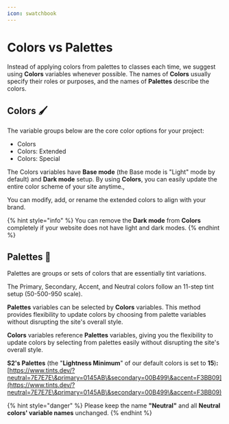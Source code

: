 ```yaml
---
icon: swatchbook
---
```


# Colors vs Palettes

Instead of applying colors from palettes to classes each time, we suggest using **Colors** variables whenever possible. The names of **Colors** usually specify their roles or purposes, and the names of **Palettes** describe the colors.



## Colors 🖌

The variable groups below are the core color options for your project:

* Colors
* Colors: Extended
* Colors: Special

The Colors variables have **Base mode** (the Base mode is "Light" mode by default) and **Dark mode** setup. By using **Colors**, you can easily update the entire color scheme of your site anytime.,&#x20;

You can modify, add, or rename the extended colors to align with your brand.

{% hint style="info" %}
You can remove the **Dark mode** from **Colors** completely if your website does not have light and dark modes.
{% endhint %}



## Palettes :art:

Palettes are groups or sets of colors that are essentially tint variations.

The Primary, Secondary, Accent, and Neutral colors follow an 11-step tint setup (50-500-950 scale).

**Palettes** variables can be selected by **Colors** variables. This method provides flexibility to update colors by choosing from palette variables without disrupting the site's overall style.

**Colors** variables reference **Palettes** variables, giving you the flexibility to update colors by selecting from palettes easily without disrupting the site's overall style.

**S2's Palettes** (the "**Lightness Minimum**" of our default colors is set to **15**)**:**\
[https://www.tints.dev/?neutral=7E7E7E\&primary=0145AB\&secondary=00B499\&accent=F3BB09](https://www.tints.dev/?neutral=7E7E7E\&primary=0145AB\&secondary=00B499\&accent=F3BB09)

{% hint style="danger" %}
Please keep the name **"Neutral"** and all **Neutral colors' variable names** unchanged.
{% endhint %}



